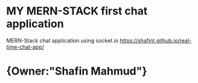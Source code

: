 # MY MERN-STACK first chat application
MERN-Stack chat application using socket.io
https://shafint.github.io/real-time-chat-app/
# {Owner:"Shafin Mahmud"}
